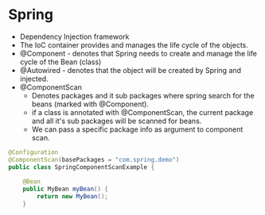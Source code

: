 # Spring
- Dependency Injection framework
- The IoC container provides and manages the life cycle of the objects.
- @Component - denotes that Spring needs to create and manage the life cycle of the Bean (class)
- @Autowired - denotes that the object will be created by Spring and injected.
- @ComponentScan
    - Denotes packages and it sub packages where spring search for the beans (marked with @Component).
    - if a class is annotated with @ComponentScan, the current package and all it's sub packages will be scanned for beans.
    -  We can pass a specific package info as argument to component scan.

```java
@Configuration
@ComponentScan(basePackages = "com.spring.demo")
public class SpringComponentScanExample {
 
    @Bean
    public MyBean myBean() {
        return new MyBean();
    }
```